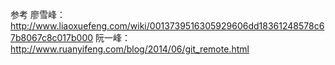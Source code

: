 
> 
参考
廖雪峰：http://www.liaoxuefeng.com/wiki/0013739516305929606dd18361248578c67b8067c8c017b000
阮一峰：http://www.ruanyifeng.com/blog/2014/06/git_remote.html